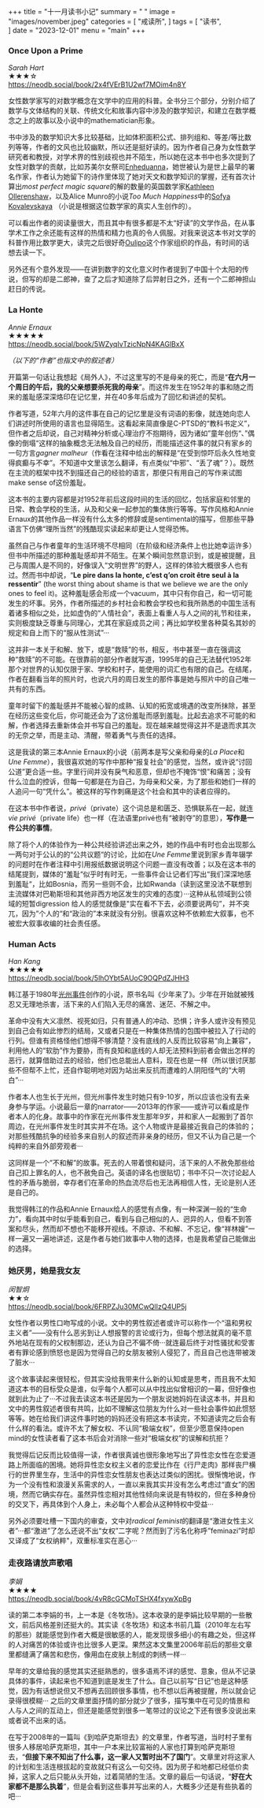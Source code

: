 +++
title = "十一月读书小记"
summary = " "
image = "images/november.jpeg"
categories = [
    "戒读所",
]
tags = [
    "读书",                             
]
date = "2023-12-01"
menu = "main"
+++

### Once Upon a Prime
*Sarah Hart*
<br>
★★★☆
<br>
https://neodb.social/book/2x4fVErB1U2wf7MOim4n8Y

女性数学家写的对数学概念在文学中的应用的科普。全书分三个部分，分别介绍了数学与文体结构的关联、传统文化和故事内容中涉及的数学知识，和建立在数学概念之上的故事以及小说中的mathematician形象。

书中涉及的数学知识大多比较基础，比如体积面积公式、排列组和、等差/等比数列等等，作者的文风也比较幽默，所以还是挺好读的。因为作者自己身为女性数学研究者和教授，对学术界的性别歧视也并不陌生，所以她在这本书中也多次提到了女性对数学的贡献，比如苏美尔女祭司[Enheduanna](https://en.wikipedia.org/wiki/Enheduanna)，她世被认为是世上最早的署名作家，作者认为她留下的诗作里体现了她对天文和数学知识的掌握，还有首次计算出*most perfect magic square*的解的数量的英国数学家[Kathleen Ollerenshaw](https://royalsociety.org/blog/2015/04/ollerenshaws-magic-squares/)，以及Alice Munro的小说*Too Much Happiness*中的[Sofya Kovalevskaya](https://en.wikipedia.org/wiki/Sofya_Kovalevskaya) （小说是根据这位数学家的真实人生创作的）。

可以看出作者的阅读量很大，而且其中有很多都是不太“好读”的文学作品，在从事学术工作之余还能有这样的热情和精力也真的令人佩服。对我来说这本书对文学的科普作用比数学更大，读完之后很好奇[Oulipo](https://en.wikipedia.org/wiki/Oulipo)这个作家组织的作品，有时间的话想去读一下。

另外还有个意外发现——在讲到数字的文化意义时作者提到了中国十个太阳的传说，但写的却是二郎神，查了之后才知道除了后羿射日之外，还有一个二郎神担山赶日的传说。


### La Honte 
*Annie Ernaux*
<br>
★★★★★
<br>
https://neodb.social/book/5WZyqIvTzicNpN4KAGlBxX

*（以下的“作者”也指文中的叙述者）*

开篇第一句话让我想起《局外人》，不过这里写的不是母亲的死亡，而是“**在六月一个周日的午后，我的父亲想要杀死我的母亲**”。而这件发生在1952年的事和随之而来的羞耻感深深烙印在记忆里，并在40多年后成为了回忆和讲述的契机。

作者写道，52年六月的这件事在自己的记忆里是没有词语的影像，就连她向恋人们讲述时所使用的语言也显得陌生。这看起来简直像是C-PTSD的“教科书定义”，但作者之后却说，自己对精神分析或心理治疗不抱期待，因为诸如”童年创伤“、”偶像的倒塌“这样的抽象概念无法触及自己的经历，而能描述这件事的就只有家乡的一句方言*gagner malheur*（作看在注释中给出的解释是“在受到惊吓后永久性地变得疯癫与不幸”。不知道中文里该怎么翻译，有点类似“中邪”、“丢了魂”？）。既然在主流的框架中找不到描还自己的经验的语言，那便只有用自己的写作来试图make sense of这份羞耻。

这本书的主要内容都是对1952年前后这段时间的生活的回忆，包括家庭和邻里的日常、教会学校的生活，从及和父亲一起参加的集体旅行等等。写作风格和Annie Ernaux的其他作品一样没有什么太多的修辞或是sentimental的描写，但那些平静语言下仿佛“理所当然”的残酷现实读起来却更让人觉得恐怖。

虽然自己与作者童年的生活环境不尽相同（在阶级和经济条件上也比她幸运许多）但书中所描述的那种羞耻感却并不陌生。在某个瞬间忽然意识到，或是被提醒，且己与周围人是不同的，好像误入“文明世界”的野人，这样的体验大概很多人也有过。然而书中却说，“**Le pire dans la honte, c’est q’on croit être seul à la ressentir**” (the worst thing about shame is that we believe we are the only ones to feel it)。这种羞耻感会形成一个vacuum，其中只有你自己，和一切可能发生的坏事。另外，作者所描述的乡村社会和教会学校也和我所熟悉的中国生活有着诸多相似之处，比如虚伪的“人情社会”，表面上看重人与人之间的礼节和往来，实则极度缺乏尊重与同理心，尤其在家庭成员之间；再比如学校里各种莫名其妙的规定和自上而下的“服从性测试”···

这并非一本关于和解、放下，或是“救赎”的书，相反，书中甚至一直在强调这种“救赎”的不可能。在很靠前的部分作者就写道，1995年的自己无法替代1952年那个对世界的认知仅限于家、学校和村子，能使用的词汇也有限的自己。在结尾，作者在翻看当年的照片时，也说六月的周日发生的那件事是她与照片中的自己唯一共有的东西。

童年时留下的羞耻感并不能被心智的成熟、认知的拓宽或境遇的改变所抹除，甚至在经历这些变化后，你可能还会为了这份羞耻而感到羞耻。比起去追求不可能的和解，作者选择去重新体会并书写自己的羞耻。现在越来越觉得这并不是退而求其次的无奈之举，而是主动、清醒，带着勇气与责任的选择。

这是我读的第三本Annie Ernaux的小说（前两本是写父亲和母亲的*La Place*和*Une Femme*），我很喜欢她的写作中那种“报复社会”的感觉，当然，或许说“讨回公道”更合适一些。字里行间并没有戾气和恶意，但却也不掩饰“恨”和痛苦；没有什么泣血的控诉，但每一句都是在为自己，为母亲和父亲，为了那些和她们一样的人追问一句“凭什么”。被这样的写作刺痛是这个社会和其中的读者应得的。

在这本书中作者说，*privé*（private）这个词总是和匮乏、恐惧联系在一起，就连*vie privé*（private life）也一样（在法语里privé也有“被剥夺”的意思），**写作是一件公共的事情**。

除了将个人的体验作为一种公共经验讲述出来之外，她的作品中有时也会出现那么一两句对于公认的的“公共议题“的讨论，比如在*Une Femme*里说到家乡青年辍学的问题时在作者注释中引用报纸数据说明这个问题一直没有改善；以及在这本书的结尾提到，媒体的“羞耻“似乎时有时无，一些事件会让记者们写出“我们深深地感到羞耻“，比如Bosnia，而另一些则不会，比如Rwanda（读到这里没法不联想到主流媒体对巴勒斯坦和其他非西方地区发生的灾难的态度）···这种从私领域到公领域的短暂digression
给人的感觉就像是"实在看不下去，必须要说两句”，并不突兀，因为”个人的“和“政治的”本来就没有分别。很喜欢这种不依赖宏大叙事，也不被宏大叙事收编的社会责任感。


### Human Acts
*Han Kang*
<br>
★★★★★
<br>
https://neodb.social/book/5lhOYbt5AUoC9OQPdZJHH3

韩江基于1980年[光州事件](https://zh.wikipedia.org/wiki/%E5%85%89%E5%B7%9E%E6%B0%91%E4%B8%BB%E5%8C%96%E9%81%8B%E5%8B%95#)创作的小说，原书名叫《少年来了》。少年在开始就被残忍又无理地杀害，活下来的人们陷入无尽的痛苦、迷茫、不解之中。

革命中没有大义凛然、视死如归，只有普通人的冲动、恐惧；许多人或许没有预见到自己会有如此惨烈的结局，又或者只是在一种集体热情的包围中被拉入了行动的行列。但谁有资格怪他们想得不够清楚？没有底线的人反而比较容易“向上兼容”，利用他人的“软肋”作为要胁，而有良知和底线的人却无法预料到前者会做出怎样的恶行，就算借助过去的经验，他们也总能出人意料，现在也是一样（所以很讨厌那些不但帮不上忙，还自作聪明地对因为站出来反抗而遭难的人阴阳怪气的“大明白”···

作者本人也生长于光州，但光州事件发生时她只有9-10岁，所以应该也没有去亲身参与学运。小说最后一章的narrator——2013年的作家——或许可以看成是作者本人的化身。故事中的作家在光州事件发生那年9岁，并和家人一起搬到了首尔周边，在光州事件发生时其实并不在场。这个人物或许是最接近我自己的体验的；对那些残酷抗争的经验多来自别人的叙述而非亲身的经历，但又不认为自己是一个纯粹的来自外部旁观者···

这同样是一个”不和解”的故事。死去的人带着恨和疑问，活下来的人不赦免那些给自己扣上罪名的人，也不赦免自己。英语的译名也很贴切；书中不只一次讨论起人性的矛盾与脆弱，幸存者们在革命的热血流尽后也无法再相信人性，无论是别人还是自己的。

我觉得韩江的作品和Annie Ernaux给人的感觉有点像，有一种深渊一般的“生命力”，看向其中时似乎能看到自己，看到与自己相似的人、迥异的人，但看不到答案和尽头，然而却不想也不能移开视线。不原谅、不和解、不忘记，像“祥林嫂”一样一遍又一遍地讲述，这是作者与她们故事中人物的选择，也是我希望自己能做出的选择。


### 她厌男，她是我女友
*闵智炯*
<br>
★★☆
<br>
https://neodb.social/book/6FRPZJu30MCwQlIzQ4UP5j

女性作者以男性口吻写成的小说。文中的男性叙述者或许可以称作一个“温和男权主义者”——没有什么恶劣到让人想报警的言论或行为，但每个想法就真的毫不意外地站在现有的父权制那边，还认为自己不偏不倚···就连最后终于对性骚扰和受害者有罪论感到愤怒也是因为觉得自己的女朋友被别人侵犯了，而且自己也连带被泼了脏水···

这个故事读起来很轻松，但其实没给我带来什么新的认知或是思考，而且我不太知道这本书的目标受众是谁，似乎每个人都可以从中找出似曾相识的一幕，但好像也就到此为止了···不过我去读这本书还是因为一个朋友说她妈妈在读这本书，并且和文中的男性叙述者很有共鸣，比如不理解这位朋友为什么对一些社会事件如此惯怒等等。她在给我们讲这件事时她的妈妈还没有把这本书读完，不知道读完之后会有什么样的看法。或许不太了解女权、不认同“极端女权”，但至少愿意保持open mind的女性读者看了这本书后会对消除一些对“极端女权”的误解和抗拒？

我觉得后记反而比较值得一读，作者很真诚也很形象地写出了异性恋女性在恋爱道路上所面临的困境。她将异性恋女权主义者的恋爱比作在《行尸走肉》那样丧尸横行的世界里生存，生活中的异性恋女性朋友也表达过类似的困扰。很惭愧地说，作为一个没有性和浪漫关系需求的人，一直以来我其实并没有怎么考虑过“直女”的困境，然而它确实存在。虽然异性恋相对其他性倾向来说是有特权的，但在多种身份的交叉下，再具体到个人身上，未必每个人都会从这种特权中受益···

另外必须要吐槽一下国内的审查，文中对*radical feminist*的翻译是“激进女性主义者”···都“激进”了怎么还说不出“女权”二字呢？然而到了污名化称呼”feminazi”时却又译成了“女权纳粹"，双重标准实在恶心···


### 走夜路请放声歌唱
*李娟*
<br>
★★★★
<br>
https://neodb.social/book/4vR8cGCMoTSHX4fxywXpBg

读的第二本李娟的书，上一本是《冬牧场》。这本收录的是李娟比较早期的一些散文，前后风格差别还挺大的。其实读《冬牧场》和这本书前几篇（2010年左右写的那些）就能感觉到作者大概是很敏感的人，能发现很多细小的有趣之处，但这样的人对痛苦的体验或许也比很多人更深。果然这本文集里2006年前后的那些文章里都缝满了痛苦和悲伤，像用血在皮肤上制成的刺绣一样···

早年的文章给我的感觉其实还挺熟悉的，很多语焉不详的感觉、意象，但从不记录具体的事件，读起来也不知道到底是发生了什么。自己以前写“日记”也是这种感觉，因为有话想说但又不想再去回顾很多事情，也不想以后再被提醒，所以就会记录得很模糊···
之后的文章里面抒情的部分就少了很多，描写集中在可见的情景和人与人之间的互动上，但还是能感觉到很多一笔带过的议论之下还有很多没说出来或者说不出来的话。

在写于2008年的一篇叫《到哈萨克斯坦去》的文章里，作者写道，当时村子里有很多人移居哈萨克斯坦，其中一户本来比较富裕的人家也打算到哈萨克斯坦去，“**但接下来不知出了什么事，这一家人又暂时出不了国门**”。文章里对将这家人的计划和生活连根拔起的变故就只有这么一句交待。因为房子和地都已经低价卖掉，这家人之后只能从头开始，过着简陋的生活。文章的最后一句话说，“**好在大家都不是那么执着**”，但是会看到这些事并写出来的人，大概多少还是有些执着的吧···


